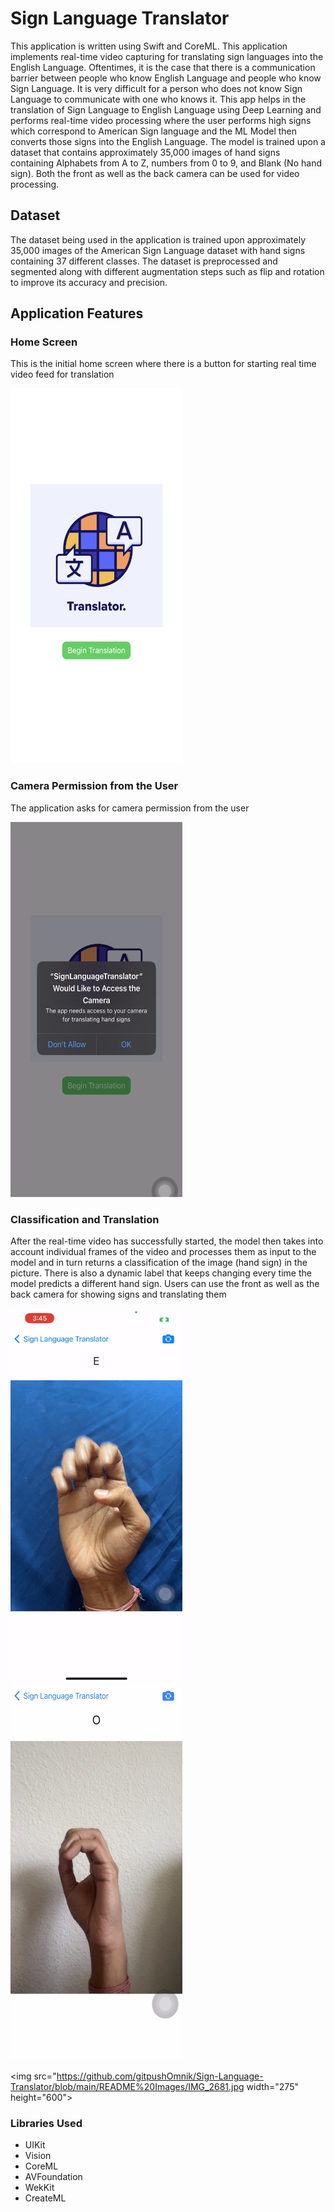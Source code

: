 # Sign Language Translator 

This application is written using Swift and CoreML. This application implements real-time video capturing for translating sign languages into the English Language. Oftentimes, it is the case that there is a communication barrier between people who know English Language and people who know Sign Language. It is very difficult for a person who does not know Sign Language to communicate with one who knows it. This app helps in the translation of Sign Language to English Language using Deep Learning and performs real-time video processing where the user performs high signs which correspond to American Sign language and the ML Model then converts those signs into the English Language. The model is trained upon a dataset that contains approximately 35,000 images of hand signs containing Alphabets from A to Z, numbers from 0 to 9, and Blank (No hand sign). Both the front as well as the back camera can be used for video processing.

## Dataset 

The dataset being used in the application is trained upon approximately 35,000 images of the American Sign Language dataset with hand signs containing 37 different classes. The dataset is preprocessed and segmented along with different augmentation steps such as flip and rotation to improve its accuracy and precision. 

## Application Features 

### Home Screen 

This is the initial home screen where there is a button for starting real time video feed for translation

<img src="https://github.com/gitpushOmnik/Sign-Language-Translator/blob/main/README%20Images/IMG_2673.jpg" width="275" height="600">

### Camera Permission from the User 

The application asks for camera permission from the user 

<img src="https://github.com/gitpushOmnik/Sign-Language-Translator/blob/main/README%20Images/IMG_2675.jpg" width="275" height="600">

### Classification and Translation

After the real-time video has successfully started, the model then takes into account individual frames of the video and processes them as input to the model and in turn returns a classification of the image (hand sign) in the picture. There is also a dynamic label that keeps changing every time the model predicts a different hand sign. Users can use the front as well as the back camera for showing signs and translating them

<img src="https://github.com/gitpushOmnik/Sign-Language-Translator/blob/main/README%20Images/RPReplay_Final1678833960.gif" width="275" height="600">

<img src="https://github.com/gitpushOmnik/Sign-Language-Translator/blob/main/README%20Images/IMG_2679.jpg" width="275" height="600">

<img src="https://github.com/gitpushOmnik/Sign-Language-Translator/blob/main/README%20Images/IMG_2681.jpg width="275" height="600">


### Libraries Used

* UIKit
* Vision
* CoreML
* AVFoundation
* WekKit
* CreateML

